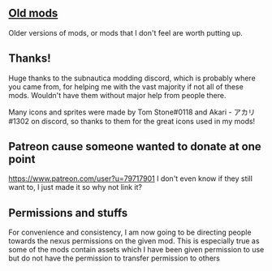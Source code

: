 ## [Old mods](https://github.com/EldritchCarMaker/My-Subnautica-Mods/blob/main/OldMods.md)
Older versions of mods, or mods that I don't feel are worth putting up.

## Thanks!
Huge thanks to the subnautica modding discord, which is probably where you came from, for helping me with the vast majority if not all of these mods. Wouldn't have them without major help from people there.

Many icons and sprites were made by Tom Stone#0118 and Akari - アカリ#1302 on discord, so thanks to them for the great icons used in my mods!

## Patreon cause someone wanted to donate at one point

https://www.patreon.com/user?u=79717901 I don't even know if they still want to, I just made it so why not link it?

## Permissions and stuffs
For convenience and consistency, I am now going to be directing people towards the nexus permissions on the given mod. This is especially true as some of the mods contain assets which I have been given permission to use but do not have the permission to transfer permission to others
